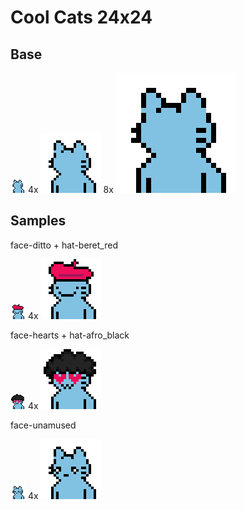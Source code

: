 # Cool Cats 24x24


## Base

![](i/base.png)
4x ![](i/base@4x.png)
8x ![](i/base@8x.png)


## Samples


face-ditto + hat-beret_red

![](i/coolcat1.png)
4x ![](i/coolcat1@4x.png)



face-hearts + hat-afro_black

![](i/coolcat2.png)
4x ![](i/coolcat2@4x.png)


face-unamused

![](i/coolcat3.png)
4x ![](i/coolcat3@4x.png)


